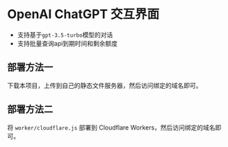 # OpenAI ChatGPT 交互界面

- 支持基于`gpt-3.5-turbo`模型的对话
- 支持批量查询api到期时间和剩余额度

## 部署方法一

 下载本项目，上传到自己的静态文件服务器，然后访问绑定的域名即可。

## 部署方法二

 将 `worker/cloudflare.js` 部署到 Cloudflare Workers，然后访问绑定的域名即可。
